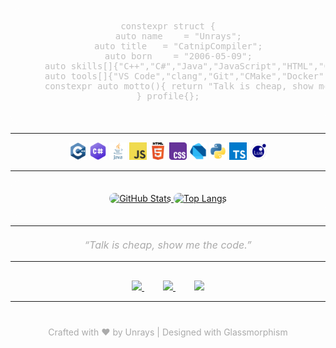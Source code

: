 <!-- PROFILE README -->

<p align="center">
  <pre style="font-family:monospace; font-size:14px; text-align:center; color:#c0c0c0; background:rgba(255,255,255,0.05); padding:20px; border-radius:15px; border:1px solid rgba(255,255,255,0.1);">
constexpr struct {
    auto name    = "Unrays";
    auto title   = "CatnipCompiler";
    auto born    = "2006-05-09";
    auto skills[]{"C++","C#","Java","JavaScript","HTML","CSS","SQL","Dart","Python","TypeScript","Lua"};
    auto tools[]{"VS Code","clang","Git","CMake","Docker","Unreal Engine","Unity"};
    constexpr auto motto(){ return "Talk is cheap, show me the code."; }
} profile{};
  </pre>
</p>

---

<p align="center">
  <code><img height="28" alt="C++" src="https://raw.githubusercontent.com/github/explore/main/topics/cpp/cpp.png"></code>
  <code><img height="28" alt="C#" src="https://raw.githubusercontent.com/github/explore/main/topics/csharp/csharp.png"></code>
  <code><img height="28" alt="Java" src="https://raw.githubusercontent.com/github/explore/main/topics/java/java.png"></code>
  <code><img height="28" alt="JavaScript" src="https://raw.githubusercontent.com/github/explore/main/topics/javascript/javascript.png"></code>
  <code><img height="28" alt="HTML" src="https://raw.githubusercontent.com/github/explore/main/topics/html/html.png"></code>
  <code><img height="28" alt="CSS" src="https://raw.githubusercontent.com/github/explore/main/topics/css/css.png"></code>
  <code><img height="28" alt="Dart" src="https://raw.githubusercontent.com/github/explore/main/topics/dart/dart.png"></code>
  <code><img height="28" alt="Python" src="https://raw.githubusercontent.com/github/explore/main/topics/python/python.png"></code>
  <code><img height="28" alt="TypeScript" src="https://raw.githubusercontent.com/github/explore/main/topics/typescript/typescript.png"></code>
  <code><img height="28" alt="Lua" src="https://raw.githubusercontent.com/github/explore/main/topics/lua/lua.png"></code>
</p>

---

<div align="center" style="background:rgba(255,255,255,0.05); border-radius:15px; padding:20px; border:1px solid rgba(255,255,255,0.1);">
  <a href="https://github.com/Unrays">
    <img src="https://github-readme-stats.vercel.app/api?username=Unrays&show_icons=true&theme=transparent&hide_border=true&bg_color=00000000&text_color=ffffff&icon_color=ffdf00&title_color=ffdf00" alt="GitHub Stats" style="border-radius:10px;" />
  </a>
  <a href="https://github.com/Unrays">
    <img src="https://github-readme-stats.vercel.app/api/top-langs/?username=Unrays&layout=compact&theme=transparent&hide_border=true&bg_color=00000000&text_color=aaaaaa&title_color=ffdf00" alt="Top Langs" style="border-radius:10px;" />
  </a>
</div>

---

<p align="center" style="font-style:italic; color:#aaaaaa; margin-top:20px; font-size:16px;">
“Talk is cheap, show me the code.”  
</p>

---

<div align="center" style="margin-top:30px;">
  <a href="https://github.com/Unrays" style="margin:0 15px;">
    <img height="35" src="https://cdn.jsdelivr.net/npm/simple-icons@v8/icons/github.svg">
  </a>
  <a href="https://www.linkedin.com/in/unrays/" style="margin:0 15px;">
    <img height="35" src="https://cdn.jsdelivr.net/npm/simple-icons@v8/icons/linkedin.svg">
  </a>
  <a href="https://twitter.com/Unrays" style="margin:0 15px;">
    <img height="35" src="https://cdn.jsdelivr.net/npm/simple-icons@v8/icons/twitter.svg">
  </a>
</div>

---

<p align="center" style="color:#aaaaaa; font-size:14px; margin-top:40px;">
Crafted with ❤️ by Unrays | Designed with Glassmorphism
</p>
